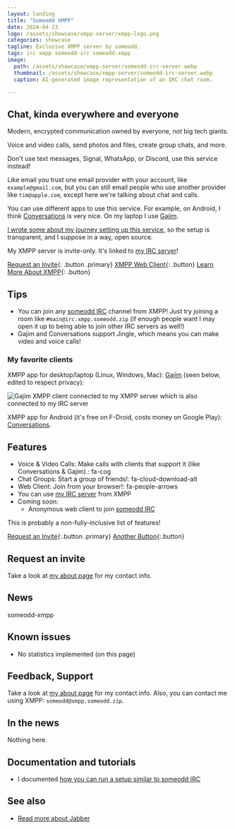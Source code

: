 ```yaml
---
layout: landing
title: "Someodd XMPP"
date: 2024-04-23
logo: /assets/showcase/xmpp-server/xmpp-logo.png
categories: showcase
tagline: Exclusive XMPP server by someodd.
tags: irc xmpp someodd-irc someodd-xmpp
image:
  path: /assets/showcase/xmpp-server/someodd-irc-server.webp
  thumbnail: /assets/showcase/xmpp-server/someodd-irc-server.webp
  caption: AI-generated image representation of an IRC chat room.

---
```


## Chat, kinda everywhere and everyone

Modern, encrypted communication owned by everyone, not big tech giants. 

Voice and video calls, send photos and files, create group chats, and more.

Don't use text messages, Signal, WhatsApp, or Discord, use this service instead!

Like email you trust one email provider with your account, like `example@gmail.com`, but you can still email people who use another provider like `tim@apple.com`, except here we're talking about chat and calls.

You can use different apps to use this service. For example, on Android, I think [Conversations](https://conversations.im/) is very nice. On my laptop I use [Gajim](https://gajim.org/).

[I wrote some about my journey setting up this service](/notes/xmpp-server), so the setup is transparent, and I suppose in a way, open source.

My XMPP server is invite-only. It's linked to [my IRC server](/showcase/irc-server)!

[Request an Invite](#request-an-invite){: .button .primary}
[XMPP Web Client](https://xmpp.someodd.zip/conversejs){: .button}
[Learn More About XMPP](https://joinjabber.org/){: .button}

## Tips

* You can join any [someodd IRC](/showcase/irc-server) channel from XMPP! Just try joining a room like `#main@irc.xmpp.someodd.zip` (if enough people want I may open it up to being able to join other IRC servers as well!)
* Gajim and Conversations support Jingle, which means you can make video and voice calls!

### My favorite clients

XMPP app for desktop/laptop (Linux, Windows, Mac): [Gajim](https://gajim.org/) (seen below, edited to respect privacy):

![Gajim XMPP client connected to my XMPP server which is also connected to my IRC server](/showcase/xmpp-server/gajim-connected-someodd-xmpp-irc-censored.png)

XMPP app for Android (it's free on F-Droid, costs money on Google Play): [Conversations](https://conversations.im/).

## Features

* Voice & Video Calls: Make calls with clients that support it (like Conversations & Gajim).: fa-cog
* Chat Groups: Start a group of friends!: fa-cloud-download-alt
* Web Client: Join from your browser!: fa-people-arrows
* You can use [my IRC server](/showcase/irc-server) from XMPP
* Coming soon:
  * Anonymous web client to join [someodd IRC](/showcase/irc-server)


This is probably a non-fully-inclusive list of features!

[Request an Invite](#request-an-invite){:.button .primary}
[Another Button](#znc-service){:.button}

## Request an invite

Take a look at [my about page](/about) for my contact info. 

## News

someodd-xmpp

## Known issues

* No statistics implemented (on this page)

## Feedback, Support

Take a look at [my about page](/about) for my contact info. Also, you can contact me using XMPP: `someodd@xmpp.someodd.zip`.

## In the news

Nothing here.

## Documentation and tutorials

* I documented [how you can run a setup similar to someodd IRC](/notes/irc-server)

## See also

* [Read more about Jabber](https://joinjabber.org/)
